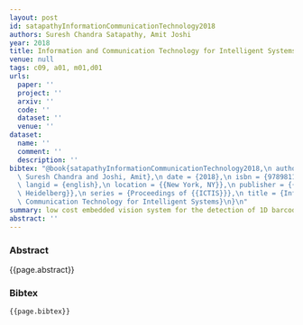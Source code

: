 ```yaml
---
layout: post
id: satapathyInformationCommunicationTechnology2018
authors: Suresh Chandra Satapathy, Amit Joshi
year: 2018
title: Information and Communication Technology for Intelligent Systems
venue: null
tags: c09, a01, m01,d01
urls:
  paper: ''
  project: ''
  arxiv: ''
  code: ''
  dataset: ''
  venue: ''
dataset:
  name: ''
  comment: ''
  description: ''
bibtex: "@book{satapathyInformationCommunicationTechnology2018,\n author = {Satapathy,\
  \ Suresh Chandra and Joshi, Amit},\n date = {2018},\n isbn = {9789811317415},\n\
  \ langid = {english},\n location = {{New York, NY}},\n publisher = {{Springer Berlin\
  \ Heidelberg}},\n series = {Proceedings of {{ICTIS}}},\n title = {Information and\
  \ Communication Technology for Intelligent Systems}\n}\n"
summary: low cost embedded vision system for the detection of 1D barcodes
abstract: ''
---
```


### Abstract

{{page.abstract}}

### Bibtex

```
{{page.bibtex}}
```
            